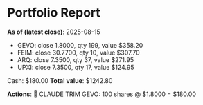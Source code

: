 # Portfolio Report
**As of (latest close)**: 2025-08-15

- GEVO: close 1.8000, qty 199, value $358.20
- FEIM: close 30.7700, qty 10, value $307.70
- ARQ: close 7.3500, qty 37, value $271.95
- UPXI: close 7.3500, qty 17, value $124.95

Cash: $180.00
**Total value**: $1242.80

**Actions**: 🤖 CLAUDE TRIM GEVO: 100 shares @ $1.8000 = $180.00
